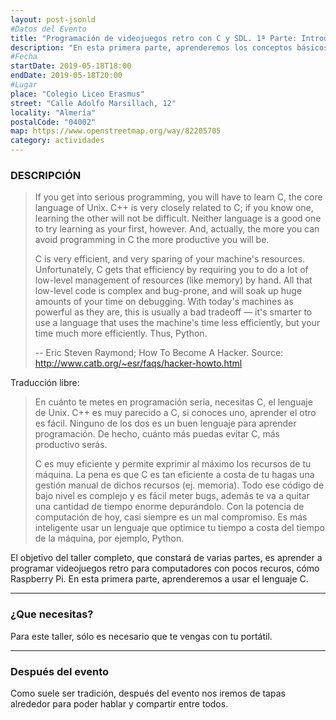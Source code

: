 ```yaml
---
layout: post-jsonld
#Datos del Evento
title: "Programación de videojuegos retro con C y SDL. 1ª Parte: Introducción a C"
description: "En esta primera parte, aprenderemos los conceptos básicos de C"
#Fecha
startDate: 2019-05-18T18:00
endDate: 2019-05-18T20:00
#Lugar
place: "Colegio Liceo Erasmus"
street: "Calle Adolfo Marsillach, 12"
locality: "Almería"
postalCode: "04002"
map: https://www.openstreetmap.org/way/82205705
category: actividades
---
```



### DESCRIPCIÓN

>If you get into serious programming, you will have to learn C, the core language of Unix. C++ is very closely related to C; if you know one, learning the other will not be difficult. Neither language is a good one to try learning as your first, however. And, actually, the more you can avoid programming in C the more productive you will be.
>
>C is very efficient, and very sparing of your machine's resources. Unfortunately, C gets that efficiency by requiring you to do a lot of low-level management of resources (like memory) by hand. All that low-level code is complex and bug-prone, and will soak up huge amounts of your time on debugging. With today's machines as powerful as they are, this is usually a bad tradeoff — it's smarter to use a language that uses the machine's time less efficiently, but your time much more efficiently. Thus, Python.
>
>-- Eric Steven Raymond; How To Become A Hacker. Source: http://www.catb.org/~esr/faqs/hacker-howto.html

Traducción libre:

>En cuánto te metes en programación seria, necesitas C, el lenguaje de Unix. C++ es muy parecido a C, si conoces uno, aprender el otro es fácil. Ninguno de los dos es un buen lenguaje para aprender programación. De hecho, cuánto más puedas evitar C, más productivo serás.
>
>C es muy eficiente y permite exprimir al máximo los recursos de tu máquina. La pena es que C es tan eficiente a costa de tu hagas una gestión manual de dichos recursos (ej. memoria). Todo ese código de bajo nivel es complejo y es fácil meter bugs, además te va a quitar una cantidad de tiempo enorme depurándolo. Con la potencia de computación de hoy, casi siempre es un mal compromiso. Es más inteligente usar un lenguaje que optimice tu tiempo a costa del tiempo de la máquina, por ejemplo, Python.

El objetivo del taller completo, que constará de varias partes, es aprender a programar videojuegos retro para computadores con pocos recuros, cómo Raspberry Pi. En esta primera parte, aprenderemos a usar el lenguaje C.

---

### ¿Que necesitas?

Para este taller, sólo es necesario que te vengas con tu portátil.

---

### Después del evento

Como suele ser tradición, después del evento nos iremos de tapas alrededor para poder hablar y compartir entre todos.
